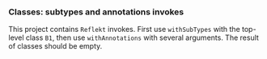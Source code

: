 ### Classes: subtypes and annotations invokes

This project contains `Reflekt` invokes. 
First use `withSubTypes` with the top-level class `B1`, 
then use `withAnnotations` with several arguments. The result of classes should be empty.
